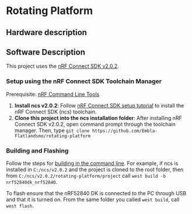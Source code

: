 # Rotating Platform

## Hardware description

## Software Description
This project uses the [nRF Connect SDK v2.0.2](https://developer.nordicsemi.com/nRF_Connect_SDK/doc/2.0.2/nrf/index.html).
### Setup using the nRF Connect SDK Toolchain Manager
Prerequisite: [nRF Command Line Tools](https://www.nordicsemi.com/Products/Development-tools/nRF-Command-Line-Tools/Download?lang=en#infotabs)
1. **Install ncs v2.0.2**: Follow [nRF Connect SDK setup tutorial](https://developer.nordicsemi.com/nRF_Connect_SDK/doc/2.0.2/nrf/gs_assistant.html) to install the nRF Connect SDK (ncs) toolchain.
2. **Clone this project into the ncs installation folder**: After installing nRF Connect SDK v2.0.2, open command prompt through the toolchain manager. Then, type `git clone https://github.com/Embla-Flatlandsmo/rotating-platform`
 
### Building and Flashing
Follow the steps for [building in the command line](https://developer.nordicsemi.com/nRF_Connect_SDK/doc/2.0.2/nrf/gs_programming.html#gs-programming-cmd). For example, if ncs is installed in `C:/ncs/v2.0.2` and the project is cloned to the root folder, then from `C:/ncs/v2.0.2/rotating-platform/project` call `west build -b nrf52840dk_nrf52840`.


To flash ensure that the nRF52840 DK is connected to the PC through USB and that it is turned on. From the same folder you called `west build`,  call `west flash`.